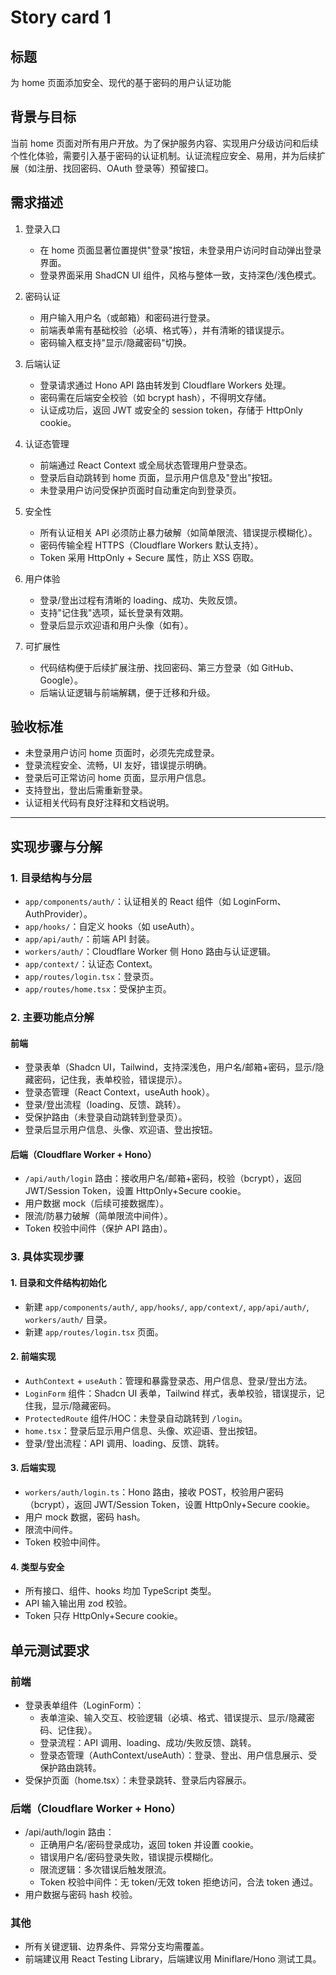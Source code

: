 # Story card 1

## 标题

为 home 页面添加安全、现代的基于密码的用户认证功能

## 背景与目标

当前 home 页面对所有用户开放。为了保护服务内容、实现用户分级访问和后续个性化体验，需要引入基于密码的认证机制。认证流程应安全、易用，并为后续扩展（如注册、找回密码、OAuth 登录等）预留接口。

## 需求描述

1. 登录入口

   - 在 home 页面显著位置提供"登录"按钮，未登录用户访问时自动弹出登录界面。
   - 登录界面采用 ShadCN UI 组件，风格与整体一致，支持深色/浅色模式。
2. 密码认证

   - 用户输入用户名（或邮箱）和密码进行登录。
   - 前端表单需有基础校验（必填、格式等），并有清晰的错误提示。
   - 密码输入框支持"显示/隐藏密码"切换。
3. 后端认证

   - 登录请求通过 Hono API 路由转发到 Cloudflare Workers 处理。
   - 密码需在后端安全校验（如 bcrypt hash），不得明文存储。
   - 认证成功后，返回 JWT 或安全的 session token，存储于 HttpOnly cookie。
4. 认证态管理

   - 前端通过 React Context 或全局状态管理用户登录态。
   - 登录后自动跳转到 home 页面，显示用户信息及"登出"按钮。
   - 未登录用户访问受保护页面时自动重定向到登录页。
5. 安全性

   - 所有认证相关 API 必须防止暴力破解（如简单限流、错误提示模糊化）。
   - 密码传输全程 HTTPS（Cloudflare Workers 默认支持）。
   - Token 采用 HttpOnly + Secure 属性，防止 XSS 窃取。
6. 用户体验

   - 登录/登出过程有清晰的 loading、成功、失败反馈。
   - 支持"记住我"选项，延长登录有效期。
   - 登录后显示欢迎语和用户头像（如有）。
7. 可扩展性

   - 代码结构便于后续扩展注册、找回密码、第三方登录（如 GitHub、Google）。
   - 后端认证逻辑与前端解耦，便于迁移和升级。

## 验收标准

- 未登录用户访问 home 页面时，必须先完成登录。
- 登录流程安全、流畅，UI 友好，错误提示明确。
- 登录后可正常访问 home 页面，显示用户信息。
- 支持登出，登出后需重新登录。
- 认证相关代码有良好注释和文档说明。

---

## 实现步骤与分解

### 1. 目录结构与分层

- `app/components/auth/`：认证相关的 React 组件（如 LoginForm、AuthProvider）。
- `app/hooks/`：自定义 hooks（如 useAuth）。
- `app/api/auth/`：前端 API 封装。
- `workers/auth/`：Cloudflare Worker 侧 Hono 路由与认证逻辑。
- `app/context/`：认证态 Context。
- `app/routes/login.tsx`：登录页。
- `app/routes/home.tsx`：受保护主页。

### 2. 主要功能点分解

#### 前端

- 登录表单（Shadcn UI，Tailwind，支持深浅色，用户名/邮箱+密码，显示/隐藏密码，记住我，表单校验，错误提示）。
- 登录态管理（React Context，useAuth hook）。
- 登录/登出流程（loading、反馈、跳转）。
- 受保护路由（未登录自动跳转到登录页）。
- 登录后显示用户信息、头像、欢迎语、登出按钮。

#### 后端（Cloudflare Worker + Hono）

- `/api/auth/login` 路由：接收用户名/邮箱+密码，校验（bcrypt），返回 JWT/Session Token，设置 HttpOnly+Secure cookie。
- 用户数据 mock（后续可接数据库）。
- 限流/防暴力破解（简单限流中间件）。
- Token 校验中间件（保护 API 路由）。

### 3. 具体实现步骤

#### 1. 目录和文件结构初始化

- 新建 `app/components/auth/`, `app/hooks/`, `app/context/`, `app/api/auth/`, `workers/auth/` 目录。
- 新建 `app/routes/login.tsx` 页面。

#### 2. 前端实现

- `AuthContext` + `useAuth`：管理和暴露登录态、用户信息、登录/登出方法。
- `LoginForm` 组件：Shadcn UI 表单，Tailwind 样式，表单校验，错误提示，记住我，显示/隐藏密码。
- `ProtectedRoute` 组件/HOC：未登录自动跳转到 `/login`。
- `home.tsx`：登录后显示用户信息、头像、欢迎语、登出按钮。
- 登录/登出流程：API 调用、loading、反馈、跳转。

#### 3. 后端实现

- `workers/auth/login.ts`：Hono 路由，接收 POST，校验用户密码（bcrypt），返回 JWT/Session Token，设置 HttpOnly+Secure cookie。
- 用户 mock 数据，密码 hash。
- 限流中间件。
- Token 校验中间件。

#### 4. 类型与安全

- 所有接口、组件、hooks 均加 TypeScript 类型。
- API 输入输出用 zod 校验。
- Token 只存 HttpOnly+Secure cookie。

## 单元测试要求

### 前端

- 登录表单组件（LoginForm）：
  - 表单渲染、输入交互、校验逻辑（必填、格式、错误提示、显示/隐藏密码、记住我）。
  - 登录流程：API 调用、loading、成功/失败反馈、跳转。
  - 登录态管理（AuthContext/useAuth）：登录、登出、用户信息展示、受保护路由跳转。
- 受保护页面（home.tsx）：未登录跳转、登录后内容展示。

### 后端（Cloudflare Worker + Hono）

- /api/auth/login 路由：
  - 正确用户名/密码登录成功，返回 token 并设置 cookie。
  - 错误用户名/密码登录失败，错误提示模糊化。
  - 限流逻辑：多次错误后触发限流。
  - Token 校验中间件：无 token/无效 token 拒绝访问，合法 token 通过。
- 用户数据与密码 hash 校验。

### 其他

- 所有关键逻辑、边界条件、异常分支均需覆盖。
- 前端建议用 React Testing Library，后端建议用 Miniflare/Hono 测试工具。
